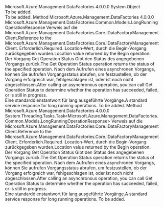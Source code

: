 <Type Name="DataFactoryManagementClientExtensions" FullName="Microsoft.Azure.Management.DataFactories.Core.DataFactoryManagementClientExtensions">
  <TypeSignature Language="C#" Value="public static class DataFactoryManagementClientExtensions" />
  <TypeSignature Language="ILAsm" Value=".class public auto ansi abstract sealed beforefieldinit DataFactoryManagementClientExtensions extends System.Object" />
  <TypeSignature Language="DocId" Value="T:Microsoft.Azure.Management.DataFactories.Core.DataFactoryManagementClientExtensions" />
  <TypeSignature Language="VB.NET" Value="Public Module DataFactoryManagementClientExtensions" />
  <TypeSignature Language="F#" Value="type DataFactoryManagementClientExtensions = class" />
  <AssemblyInfo>
    <AssemblyName>Microsoft.Azure.Management.DataFactories</AssemblyName>
    <AssemblyVersion>4.0.0.0</AssemblyVersion>
  </AssemblyInfo>
  <Base>
    <BaseTypeName>System.Object</BaseTypeName>
  </Base>
  <Interfaces />
  <Docs>
    <summary>To be added.</summary>
    <remarks>To be added.</remarks>
  </Docs>
  <Members>
    <Member MemberName="GetLongRunningOperationStatus">
      <MemberSignature Language="C#" Value="public static Microsoft.Azure.Management.DataFactories.Common.Models.LongRunningOperationResponse GetLongRunningOperationStatus (this Microsoft.Azure.Management.DataFactories.Core.IDataFactoryManagementClient operations, string operationStatusLink);" />
      <MemberSignature Language="ILAsm" Value=".method public static hidebysig class Microsoft.Azure.Management.DataFactories.Common.Models.LongRunningOperationResponse GetLongRunningOperationStatus(class Microsoft.Azure.Management.DataFactories.Core.IDataFactoryManagementClient operations, string operationStatusLink) cil managed" />
      <MemberSignature Language="DocId" Value="M:Microsoft.Azure.Management.DataFactories.Core.DataFactoryManagementClientExtensions.GetLongRunningOperationStatus(Microsoft.Azure.Management.DataFactories.Core.IDataFactoryManagementClient,System.String)" />
      <MemberSignature Language="VB.NET" Value="&lt;Extension()&gt;&#xA;Public Function GetLongRunningOperationStatus (operations As IDataFactoryManagementClient, operationStatusLink As String) As LongRunningOperationResponse" />
      <MemberSignature Language="F#" Value="static member GetLongRunningOperationStatus : Microsoft.Azure.Management.DataFactories.Core.IDataFactoryManagementClient * string -&gt; Microsoft.Azure.Management.DataFactories.Common.Models.LongRunningOperationResponse" Usage="Microsoft.Azure.Management.DataFactories.Core.DataFactoryManagementClientExtensions.GetLongRunningOperationStatus (operations, operationStatusLink)" />
      <MemberType>Method</MemberType>
      <AssemblyInfo>
        <AssemblyName>Microsoft.Azure.Management.DataFactories</AssemblyName>
        <AssemblyVersion>4.0.0.0</AssemblyVersion>
      </AssemblyInfo>
      <ReturnValue>
        <ReturnType>Microsoft.Azure.Management.DataFactories.Common.Models.LongRunningOperationResponse</ReturnType>
      </ReturnValue>
      <Parameters>
        <Parameter Name="operations" Type="Microsoft.Azure.Management.DataFactories.Core.IDataFactoryManagementClient" RefType="this" />
        <Parameter Name="operationStatusLink" Type="System.String" />
      </Parameters>
      <Docs>
        <param name="operations">
            <span data-ttu-id="845dc-101">Verweis auf die Microsoft.Azure.Management.DataFactories.Core.IDataFactoryManagementClient.</span><span class="sxs-lookup"><span data-stu-id="845dc-101">Reference to the Microsoft.Azure.Management.DataFactories.Core.IDataFactoryManagementClient.</span></span>
            </param>
        <param name="operationStatusLink">
            <span data-ttu-id="845dc-102">Erforderlich.</span><span class="sxs-lookup"><span data-stu-id="845dc-102">Required.</span></span> <span data-ttu-id="845dc-103">Location-Wert, durch die Begin-Vorgang zurückgegeben wurden.</span><span class="sxs-lookup"><span data-stu-id="845dc-103">Location value returned by the Begin operation.</span></span>
            </param>
        <summary>
            <span data-ttu-id="845dc-104">Der Vorgang Get Operation Status Gibt den Status des angegebenen Vorgangs zurück.</span><span class="sxs-lookup"><span data-stu-id="845dc-104">The Get Operation Status operation returns the status of the specified operation.</span></span> <span data-ttu-id="845dc-105">Nach dem Aufrufen eines asynchronen Vorgangs, können Sie aufrufen Vorgangsstatus abrufen, um festzustellen, ob der Vorgang erfolgreich war, fehlgeschlagen ist, oder ist noch nicht abgeschlossen.</span><span class="sxs-lookup"><span data-stu-id="845dc-105">After calling an asynchronous operation, you can call Get Operation Status to determine whether the operation has succeeded, failed, or is still in progress.</span></span>
            </summary>
        <returns>
            <span data-ttu-id="845dc-106">Eine standarddienstantwort für lang ausgeführte Vorgänge.</span><span class="sxs-lookup"><span data-stu-id="845dc-106">A standard service response for long running operations.</span></span>
            </returns>
        <remarks>To be added.</remarks>
      </Docs>
    </Member>
    <Member MemberName="GetLongRunningOperationStatusAsync">
      <MemberSignature Language="C#" Value="public static System.Threading.Tasks.Task&lt;Microsoft.Azure.Management.DataFactories.Common.Models.LongRunningOperationResponse&gt; GetLongRunningOperationStatusAsync (this Microsoft.Azure.Management.DataFactories.Core.IDataFactoryManagementClient operations, string operationStatusLink);" />
      <MemberSignature Language="ILAsm" Value=".method public static hidebysig class System.Threading.Tasks.Task`1&lt;class Microsoft.Azure.Management.DataFactories.Common.Models.LongRunningOperationResponse&gt; GetLongRunningOperationStatusAsync(class Microsoft.Azure.Management.DataFactories.Core.IDataFactoryManagementClient operations, string operationStatusLink) cil managed" />
      <MemberSignature Language="DocId" Value="M:Microsoft.Azure.Management.DataFactories.Core.DataFactoryManagementClientExtensions.GetLongRunningOperationStatusAsync(Microsoft.Azure.Management.DataFactories.Core.IDataFactoryManagementClient,System.String)" />
      <MemberSignature Language="VB.NET" Value="&lt;Extension()&gt;&#xA;Public Function GetLongRunningOperationStatusAsync (operations As IDataFactoryManagementClient, operationStatusLink As String) As Task(Of LongRunningOperationResponse)" />
      <MemberSignature Language="F#" Value="static member GetLongRunningOperationStatusAsync : Microsoft.Azure.Management.DataFactories.Core.IDataFactoryManagementClient * string -&gt; System.Threading.Tasks.Task&lt;Microsoft.Azure.Management.DataFactories.Common.Models.LongRunningOperationResponse&gt;" Usage="Microsoft.Azure.Management.DataFactories.Core.DataFactoryManagementClientExtensions.GetLongRunningOperationStatusAsync (operations, operationStatusLink)" />
      <MemberType>Method</MemberType>
      <AssemblyInfo>
        <AssemblyName>Microsoft.Azure.Management.DataFactories</AssemblyName>
        <AssemblyVersion>4.0.0.0</AssemblyVersion>
      </AssemblyInfo>
      <ReturnValue>
        <ReturnType>System.Threading.Tasks.Task&lt;Microsoft.Azure.Management.DataFactories.Common.Models.LongRunningOperationResponse&gt;</ReturnType>
      </ReturnValue>
      <Parameters>
        <Parameter Name="operations" Type="Microsoft.Azure.Management.DataFactories.Core.IDataFactoryManagementClient" RefType="this" />
        <Parameter Name="operationStatusLink" Type="System.String" />
      </Parameters>
      <Docs>
        <param name="operations">
            <span data-ttu-id="845dc-107">Verweis auf die Microsoft.Azure.Management.DataFactories.Core.IDataFactoryManagementClient.</span><span class="sxs-lookup"><span data-stu-id="845dc-107">Reference to the Microsoft.Azure.Management.DataFactories.Core.IDataFactoryManagementClient.</span></span>
            </param>
        <param name="operationStatusLink">
            <span data-ttu-id="845dc-108">Erforderlich.</span><span class="sxs-lookup"><span data-stu-id="845dc-108">Required.</span></span> <span data-ttu-id="845dc-109">Location-Wert, durch die Begin-Vorgang zurückgegeben wurden.</span><span class="sxs-lookup"><span data-stu-id="845dc-109">Location value returned by the Begin operation.</span></span>
            </param>
        <summary>
            <span data-ttu-id="845dc-110">Der Vorgang Get Operation Status Gibt den Status des angegebenen Vorgangs zurück.</span><span class="sxs-lookup"><span data-stu-id="845dc-110">The Get Operation Status operation returns the status of the specified operation.</span></span> <span data-ttu-id="845dc-111">Nach dem Aufrufen eines asynchronen Vorgangs, können Sie aufrufen Vorgangsstatus abrufen, um festzustellen, ob der Vorgang erfolgreich war, fehlgeschlagen ist, oder ist noch nicht abgeschlossen.</span><span class="sxs-lookup"><span data-stu-id="845dc-111">After calling an asynchronous operation, you can call Get Operation Status to determine whether the operation has succeeded, failed, or is still in progress.</span></span>
            </summary>
        <returns>
            <span data-ttu-id="845dc-112">Eine standarddienstantwort für lang ausgeführte Vorgänge.</span><span class="sxs-lookup"><span data-stu-id="845dc-112">A standard service response for long running operations.</span></span>
            </returns>
        <remarks>To be added.</remarks>
      </Docs>
    </Member>
  </Members>
</Type>